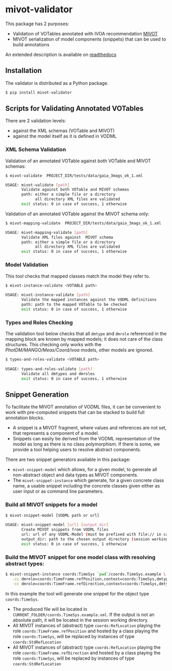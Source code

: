 # mivot-validator

This package has 2 purposes:

- Validation of VOTables annotated with IVOA recommendation [MIVOT](https://ivoa.net/documents/MIVOT/20230620/index.html)
- MIVOT serialization of model components (snippets) that can be used to build annotations

An extended description is available on [readthedocs](https://mivot-validator.readthedocs.io/en/latest/])
## Installation

The validator is distributed as a Python package.

```bash
$ pip install mivot-validator
```

## Scripts for Validating Annotated VOTables

There are 2 validation levels:

- against the XML schemas (VOTable and MIVOT)
- against the model itself as it is defined in VODML

### XML Schema Validation

Validation of an annotated VOTable against both VOTable and MIVOT schemas:

```bash
$ mivot-validate  PROJECT_DIR/tests/data/gaia_3mags_ok_1.xml

USAGE: mivot-validate [path]
       Validate against both VOTable and MIVOT schemas
       path: either a simple file or a directory
             all directory XML files are validated
       exit status: 0 in case of success, 1 otherwise
```

Validation of an annotated VOTable against the MIVOT schema only:
    
```bash 
$ mivot-mapping-validate  PROJECT_DIR/tests/data/gaia_3mags_ok_1.xml 

USAGE: mivot-mapping-validate [path]
       Validate XML files against  MIVOT schema
       path: either a simple file or a directory
             all directory XML files are validated
       exit status: 0 in case of success, 1 otherwise
```

### Model Validation

This tool checks that mapped classes match the model they refer to. 

```bash 
$ mivot-instance-validate <VOTABLE path>
    
USAGE: mivot-instance-validate [path]
       Validate the mapped instances against the VODML definitions
       path: path to the mapped VOTable to be checked
       exit status: 0 in case of success, 1 otherwise
```

### Types and Roles Checking

The validation tool below checks that all `dmtype` and `dmrole` referenced in the mapping block 
are known by mapped models; it does not care of the class structures. 
This checking only works with the *PhotDM/MANGO/Meas/Coord/ivoa* models, other models are ignored.

```bash
$ types-and-roles-validate <VOTABLE path>
    
USAGE: types-and-roles-validate [path]
       Validate all dmtypes and dmroles
       exit status: 0 in case of success, 1 otherwise
```
       
## Snippet Generation

To facilitate the MIVOT annotation of VODML files, it can be convenient to work with 
pre-computed snippets that can be stacked to build full annotation blocks.

- A snippet is a MIVOT fragment, where values and references are not set, that represents a component of a model.
- Snippets can easily be derived from the VODML representation of the model as long as there is no class polymorphism.
  If there is some, we provide a tool helping users to resolve abstract components.

There are two snippet generators available in this package:
 
- `mivot-snippet-model` which allows, for a given model, to generate all 
   non-abstract object and data types as MIVOT components.
-  The `mivot-snippet-instance` which generate, for a given concrete class name, a 
   usable snippet including the concrete classes given either as user input or as command line parameters. 
       
### Build all MIVOT snippets for a model

```bash   
$ mivot-snippet-model [VODML path or url]
    
USAGE: mivot-snippet-model [url] [output_dir]
       Create MIVOT snippets from VODML files
       url: url of any VODML-Model (must be prefixed with file:// in case of local file)
       output_dir: path to the chosen output directory (session working directory by default)
       exit status: 0 in case of success, 1 otherwise
```

### Build the MIVOT snippet for one model class with resolving abstract types:

```bash 
$ mivot-snippet-instance coords:TimeSys `pwd`/coords.TimeSys.example \
   -cc dmrole=coords:TimeFrame.refPosition,context=coords:TimeSys,dmtype=coords:RefLocation,class=coords:StdRefLocation\
   -cc dmrole=coords:TimeFrame.refDirection,context=coords:TimeSys,dmtype=coords:RefLocation,class=coords:StdRefLocation
```
    
In this example the tool will generate one snippet for the object type `coords:TimeSys`.

- The produced file will be located in `CURRENT_FOLDER/coords.TimeSys.example.xml`.
  If the output is not an absolute path, it will be located in the session working directory.
- All MIVOT instances of (abstract) type `coords:RefLocation` playing the role `coords:TimeFrame.refPosition`
  and hosted by a class playing the role `coords:TimeSys`, will be replaced by instances of type `coords:StdRefLocation`
- All MIVOT instances of (abstract) type `coords:RefLocation` playing the role `coords:TimeFrame.refDirection`
  and hosted by a class playing the role `coords:TimeSys`, will be replaced by instances of type `coords:StdRefLocation`
